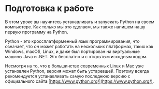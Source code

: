 # Подготовка к работе

В этом уроке вы научитесь устанавливать и запускать Python на своем компьютере. Как только мы это сделаем, мы также напишем нашу первую программу на Python.

Python - это кроссплатформенный язык программирования, что означает, что он может работать на нескольких платформах, таких как Windows, macOS, Linux, и даже был портирован на виртуальные машины Java и .NET. Это бесплатно и с открытым исходным кодом.

Несмотря на то, что в большинстве современных Linux и Mac уже установлен Python, версия может быть устаревшей. Поэтому всегда рекомендуется устанавливать самую последнюю версию с официального сайта [https://www.python.org/](https://www.python.org/).

